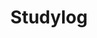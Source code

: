 ---
layout: list
type: category
title: Studylog
slug: studylog
sidebar: true
submenu: true
order: 2
description: >
  Study
---